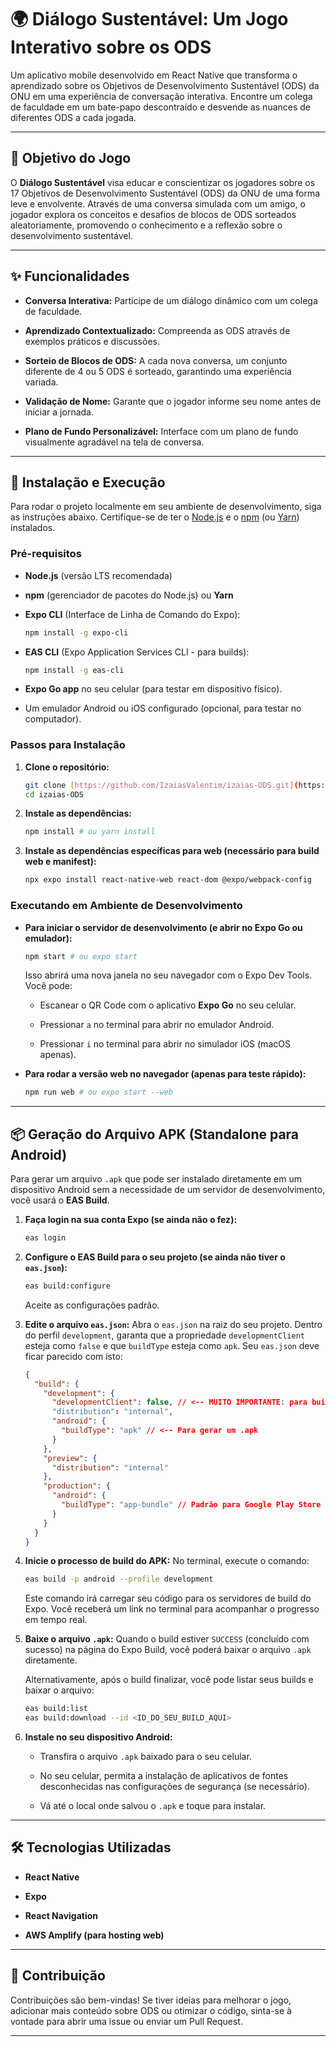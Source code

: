 # 🌍 Diálogo Sustentável: Um Jogo Interativo sobre os ODS

Um aplicativo mobile desenvolvido em React Native que transforma o aprendizado sobre os Objetivos de Desenvolvimento Sustentável (ODS) da ONU em uma experiência de conversação interativa. Encontre um colega de faculdade em um bate-papo descontraído e desvende as nuances de diferentes ODS a cada jogada.

---

## 🎯 Objetivo do Jogo

O **Diálogo Sustentável** visa educar e conscientizar os jogadores sobre os 17 Objetivos de Desenvolvimento Sustentável (ODS) da ONU de uma forma leve e envolvente. Através de uma conversa simulada com um amigo, o jogador explora os conceitos e desafios de blocos de ODS sorteados aleatoriamente, promovendo o conhecimento e a reflexão sobre o desenvolvimento sustentável.

---

## ✨ Funcionalidades

* **Conversa Interativa:** Participe de um diálogo dinâmico com um colega de faculdade.

* **Aprendizado Contextualizado:** Compreenda as ODS através de exemplos práticos e discussões.

* **Sorteio de Blocos de ODS:** A cada nova conversa, um conjunto diferente de 4 ou 5 ODS é sorteado, garantindo uma experiência variada.

* **Validação de Nome:** Garante que o jogador informe seu nome antes de iniciar a jornada.

* **Plano de Fundo Personalizável:** Interface com um plano de fundo visualmente agradável na tela de conversa.

---

## 🚀 Instalação e Execução

Para rodar o projeto localmente em seu ambiente de desenvolvimento, siga as instruções abaixo. Certifique-se de ter o [Node.js](https://nodejs.org/en/) e o [npm](https://www.npmjs.com/) (ou [Yarn](https://yarnpkg.com/)) instalados.

### Pré-requisitos

* **Node.js** (versão LTS recomendada)

* **npm** (gerenciador de pacotes do Node.js) ou **Yarn**

* **Expo CLI** (Interface de Linha de Comando do Expo):

    ```bash
    npm install -g expo-cli
    ```

* **EAS CLI** (Expo Application Services CLI - para builds):

    ```bash
    npm install -g eas-cli
    ```

* **Expo Go app** no seu celular (para testar em dispositivo físico).

* Um emulador Android ou iOS configurado (opcional, para testar no computador).

### Passos para Instalação

1.  **Clone o repositório:**

    ```bash
    git clone [https://github.com/IzaiasValentim/izaias-ODS.git](https://github.com/IzaiasValentim/izaias-ODS.git)
    cd izaias-ODS
    ```

2.  **Instale as dependências:**

    ```bash
    npm install # ou yarn install
    ```

3.  **Instale as dependências específicas para web (necessário para build web e manifest):**

    ```bash
    npx expo install react-native-web react-dom @expo/webpack-config
    ```

### Executando em Ambiente de Desenvolvimento

* **Para iniciar o servidor de desenvolvimento (e abrir no Expo Go ou emulador):**

    ```bash
    npm start # ou expo start
    ```

    Isso abrirá uma nova janela no seu navegador com o Expo Dev Tools. Você pode:

    * Escanear o QR Code com o aplicativo **Expo Go** no seu celular.

    * Pressionar `a` no terminal para abrir no emulador Android.

    * Pressionar `i` no terminal para abrir no simulador iOS (macOS apenas).

* **Para rodar a versão web no navegador (apenas para teste rápido):**

    ```bash
    npm run web # ou expo start --web
    ```

---

## 📦 Geração do Arquivo APK (Standalone para Android)

Para gerar um arquivo `.apk` que pode ser instalado diretamente em um dispositivo Android sem a necessidade de um servidor de desenvolvimento, você usará o **EAS Build**.

1.  **Faça login na sua conta Expo (se ainda não o fez):**

    ```bash
    eas login
    ```

2.  **Configure o EAS Build para o seu projeto (se ainda não tiver o `eas.json`):**

    ```bash
    eas build:configure
    ```

    Aceite as configurações padrão.

3.  **Edite o arquivo `eas.json`:**
    Abra o `eas.json` na raiz do seu projeto. Dentro do perfil `development`, garanta que a propriedade `developmentClient` esteja como `false` e que `buildType` esteja como `apk`. Seu `eas.json` deve ficar parecido com isto:

    ```json
    {
      "build": {
        "development": {
          "developmentClient": false, // <-- MUITO IMPORTANTE: para build standalone
          "distribution": "internal",
          "android": {
            "buildType": "apk" // <-- Para gerar um .apk
          }
        },
        "preview": {
          "distribution": "internal"
        },
        "production": {
          "android": {
            "buildType": "app-bundle" // Padrão para Google Play Store
          }
        }
      }
    }
    ```

4.  **Inicie o processo de build do APK:**
    No terminal, execute o comando:

    ```bash
    eas build -p android --profile development
    ```

    Este comando irá carregar seu código para os servidores de build do Expo. Você receberá um link no terminal para acompanhar o progresso em tempo real.

5.  **Baixe o arquivo `.apk`:**
    Quando o build estiver `SUCCESS` (concluído com sucesso) na página do Expo Build, você poderá baixar o arquivo `.apk` diretamente.

    Alternativamente, após o build finalizar, você pode listar seus builds e baixar o arquivo:

    ```bash
    eas build:list
    eas build:download --id <ID_DO_SEU_BUILD_AQUI>
    ```

6.  **Instale no seu dispositivo Android:**

    * Transfira o arquivo `.apk` baixado para o seu celular.

    * No seu celular, permita a instalação de aplicativos de fontes desconhecidas nas configurações de segurança (se necessário).

    * Vá até o local onde salvou o `.apk` e toque para instalar.

---

## 🛠️ Tecnologias Utilizadas

* **React Native**

* **Expo**

* **React Navigation**

* **AWS Amplify (para hosting web)**

---

## 🤝 Contribuição

Contribuições são bem-vindas! Se tiver ideias para melhorar o jogo, adicionar mais conteúdo sobre ODS ou otimizar o código, sinta-se à vontade para abrir uma issue ou enviar um Pull Request.

---
